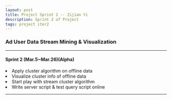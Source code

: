 ```yaml
---
layout: post
title: Project Sprint 2 -- Zijian Yi
description: Sprint 2 of Project
tags: project iter2
---
```

<section>

### Ad User Data Stream Mining & Visualization

-------------------------------------------------------------------------------

#### Sprint 2 (Mar.5~Mar.26)(Alpha)

<li>Apply cluster algorithm on offline data</li>
<li>Visualize cluster info of offline data</li>
<li>Start play with stream cluster algorithm</li>
<li>Write server script & test query script online</li>

-------------------------------------------------------------------------------

</section>
